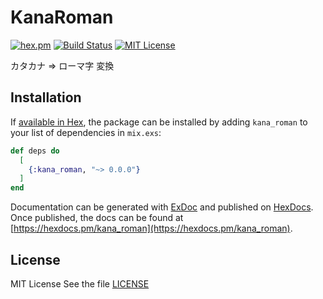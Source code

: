 # KanaRoman
[![hex.pm](https://img.shields.io/hexpm/v/kana_roman)](https://hex.pm/packages/kana_roman)
[![Build Status](https://travis-ci.com/nukosuke/ex_kana_roman.svg?branch=master)](https://travis-ci.com/nukosuke/ex_kana_roman)
[![MIT License](https://img.shields.io/hexpm/l/kana_roman)](./LICENSE)

カタカナ => ローマ字 変換

## Installation

If [available in Hex](https://hex.pm/docs/publish), the package can be installed
by adding `kana_roman` to your list of dependencies in `mix.exs`:

```elixir
def deps do
  [
    {:kana_roman, "~> 0.0.0"}
  ]
end
```

Documentation can be generated with [ExDoc](https://github.com/elixir-lang/ex_doc)
and published on [HexDocs](https://hexdocs.pm). Once published, the docs can
be found at [https://hexdocs.pm/kana_roman](https://hexdocs.pm/kana_roman).

## License

MIT License
See the file [LICENSE](./LICENSE)
